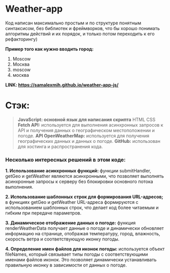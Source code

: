 # __Weather-app__

Код написан максимально простым и по структуре понятным синтаксисом, без библиотек и фреймворков, что бы хорошо понимать алгоритмы действий и их порядок, и только потом переходить к его рефакторингу)

__Пример того как нужно вводить город:__
1. Moscow
2. Москва
3. moscow
4. москва

__LINK: https://samalexmih.github.io/weather-app-js/__

# Стэк:
> __JavaScript: основной язык для написания скрипта__
> HTML
> CSS
> __Fetch API:__ используется для выполнения асинхронных запросов к API и получения данных о географическом местоположении и погоде. 
> __API OpenWeatherMap:__ используется для получения географических данных и данных о погоде.
> __GitHub:__ использован для хостинга и распространения кода.

### Несколько интересных решений в этом коде:

__1. Использование асинхронных функций:__ функции submitHandler, getGeo и getWeather являются асинхронными, что позволяет выполнять асинхронные запросы к серверу без блокировки основного потока выполнения.

__2. Использование шаблонных строк для формирования URL-адресов;__ в функциях getGeo и getWeather URL-адреса формируются с использованием шаблонных строк, что делает код более читаемым и гибким при передаче параметров.

__3. Динамическое отображение данных о погоде:__ функция renderWeatherData получает данные о погоде и динамически обновляет информацию на странице, отображая температуру, город, влажность, скорость ветра и соответствующую иконку погоды.

__4. Определение имен файлов для иконок погоды:__ используется объект fileNames, который связывает типы погоды с соответствующими именами файлов иконок. Это позволяет динамически устанавливать правильную иконку в зависимости от данных о погоде.
